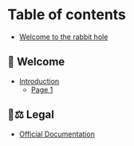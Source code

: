 # Table of contents

* [Welcome to the rabbit hole](README.md)

## 🎉 Welcome

* [Introduction](welcome/introduction/README.md)
  * [Page 1](welcome/introduction/page-1.md)

## 🧑⚖ Legal

* [Official Documentation](legal/official-documentation.md)
